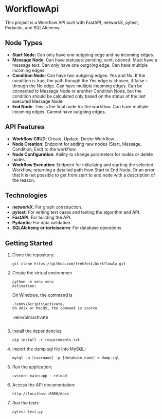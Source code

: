 # WorkflowApi
This project is a Workflow API built with FastAPI, networkX, pytest, Pydantic, and SQLAlchemy.

## Node Types

- **Start Node**: Can only have one outgoing edge and no incoming edges.
- **Message Node**: Can have statuses: pending, sent, opened. Must have a message text. Can only have one outgoing edge. Can have multiple incoming edges.
- **Condition Node**: Can have two outgoing edges: Yes and No. If the condition is true, the path through the Yes edge is chosen, if false – through the No edge. Can have multiple incoming edges. Can be connected to Message Node or another Condition Node, but the condition should be calculated only based on the status of the last executed Message Node.
- **End Node**: This is the final node for the workflow. Can have multiple incoming edges. Cannot have outgoing edges.

## API Features

- **Workflow CRUD**: Create, Update, Delete Workflow.
- **Node Creation**: Endpoint for adding new nodes (Start, Message, Condition, End) to the workflow.
- **Node Configuration**: Ability to change parameters for nodes or delete nodes.
- **Workflow Execution**: Endpoint for initializing and starting the selected Workflow, returning a detailed path from Start to End Node. Or an error that it is not possible to get from start to end node with a description of the reason.

## Technologies

- **networkX**: For graph construction.
- **pytest**: For writing test cases and testing the algorithm and API.
- **FastAPI**: For building the API.
- **Pydantic**: For data validation.
- **SQLAlchemy or tortoiseorm**: For database operations.

## Getting Started

1. Clone the repository:
    ```
    git clone https://github.com/trekfest/WorkflowAp.git
    ```
2.  Create the virtual environmen
    ```
    python -m venv venv
    Activation:
    ```
    On Windows, the command is
    ```
    .\venv\Scripts\activate.
    On Unix or MacOS, the command is source
    ```
    .venv/bin/activate
    ```
3. Install the dependencies:
    ```
    pip install -r requirements.txt
    ```
4. Import the dump.sql file into MySQL:
    ```
    mysql -u [username] -p [database_name] < dump.sql
    ```

5. Run the application:
    ```
    uvicorn main:app --reload
    ```
6. Access the API documentation:
    ```
    http://localhost:8000/docs
    ```

7.  Run the tests:
    ```
    pytest test.py
    ```